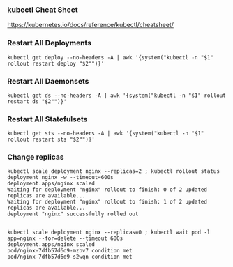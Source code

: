 ### kubectl Cheat Sheet
https://kubernetes.io/docs/reference/kubectl/cheatsheet/

### Restart All Deployments

~~~
kubectl get deploy --no-headers -A | awk '{system("kubectl -n "$1" rollout restart deploy "$2"")}'
~~~

### Restart All Daemonsets

~~~
kubectl get ds --no-headers -A | awk '{system("kubectl -n "$1" rollout restart ds "$2"")}'
~~~

### Restart All Statefulsets

~~~
kubectl get sts --no-headers -A | awk '{system("kubectl -n "$1" rollout restart sts "$2"")}'
~~~

### Change replicas
~~~
kubectl scale deployment nginx --replicas=2 ; kubectl rollout status deployment nginx -w --timeout=600s
deployment.apps/nginx scaled
Waiting for deployment "nginx" rollout to finish: 0 of 2 updated replicas are available...
Waiting for deployment "nginx" rollout to finish: 1 of 2 updated replicas are available...
deployment "nginx" successfully rolled out


kubectl scale deployment nginx --replicas=0 ; kubectl wait pod -l app=nginx --for=delete --timeout 600s
deployment.apps/nginx scaled
pod/nginx-7dfb57d6d9-mzbv7 condition met
pod/nginx-7dfb57d6d9-s2wqn condition met
~~~


